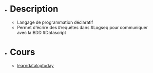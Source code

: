 - # Description
	- Langage de programmation déclaratif
	- Permet d'écrire des #requêtes dans #Logseq pour communiquer avec la BDD #Datascript
- # Cours
	- [learndatalogtoday](https://www.learndatalogtoday.org/)